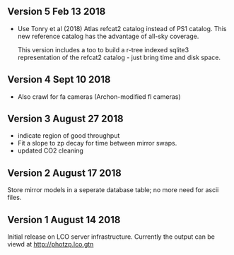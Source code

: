 Version 5 Feb 13 2018
---
* Use Tonry et al (2018) Atlas refcat2 catalog instead of PS1 catalog. This new reference 
  catalog has the advantage of all-sky coverage. 
  
  This version includes a too to build a r-tree indexed sqlite3 representation of the refcat2 
  catalog - just bring time and disk space.    

Version 4 Sept 10 2018
---
* Also crawl for fa cameras (Archon-modified fl cameras)


Version 3 August 27 2018 
---
* indicate region of good throughput 
* Fit a slope to zp decay for time between mirror swaps.
* updated CO2 cleaning


Version 2 August 17 2018
---
Store mirror models in a seperate database table; no more need for ascii files.



Version 1  August 14 2018
---

Initial release on LCO server infrastructure. Currently the output can be viewd at  http://photzp.lco.gtn 

